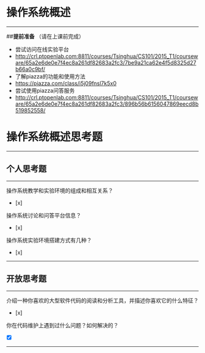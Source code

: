 # 操作系统概述
---

##**提前准备**
（请在上课前完成）

 - 尝试访问在线实验平台
  - http://crl.ptopenlab.com:8811/courses/Tsinghua/CS101/2015_T1/courseware/65a2e6de0e7f4ec8a261df82683a2fc3/7be9a21ca62e4f5d8325d27b66a0c9bf/
 - 了解piazza的功能和使用方法
  - https://piazza.com/class/i5j09fnsl7k5x0
 - 尝试使用piazza问答服务
  - http://crl.ptopenlab.com:8811/courses/Tsinghua/CS101/2015_T1/courseware/65a2e6de0e7f4ec8a261df82683a2fc3/896b56b6156047869eecd8b519852558/

# 操作系统概述思考题
---
## 个人思考题
---

操作系统教学和实验环境的组成和相互关系？
- [x]  

>  

操作系统讨论和问答平台信息？
- [x]  

>  

操作系统实验环境搭建方式有几种？
- [x]  

>  

---

## 开放思考题

---

介绍一种你喜欢的大型软件代码的阅读和分析工具，并描述你喜欢它的什么特征？
- [x]  

>  

你在代码维护上遇到过什么问题？如何解决的？
- [x]  

>

---
